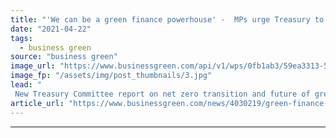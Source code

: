 ```yaml
---
title: "'We can be a green finance powerhouse' -  MPs urge Treasury to beef up climate plans"
date: "2021-04-22"
tags: 
  - business green
source: "business green"
image_url: "https://www.businessgreen.com/api/v1/wps/0fb1ab3/59ea3313-5600-4892-b452-b51eb065eecc/7/3112807141-e1efd357e8-k-185x114.jpg"
image_fp: "/assets/img/post_thumbnails/3.jpg"
lead: "
 New Treasury Committee report on net zero transition and future of green finance calls on government to consider climate labelling for financial products and ramp up efforts to tackle greenwash ..."
article_url: "https://www.businessgreen.com/news/4030219/green-finance-powerhouse-mps-urge-treasury-beef-climate-plans"
---
```


---
